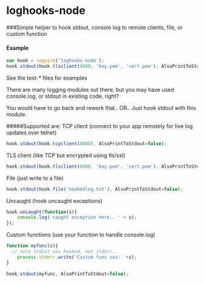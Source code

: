 loghooks-node
==================
###Simple helper to hook stdout, console log to remote clients, file, or custom function

#### Example

```javascript
var hook = require('loghooks-node');
hook.stdout(hook.tlsclient(8888, 'key.pem', 'cert.pem'), AlsoPrintToStdout=false);
```

See the test-* files for examples

There are many logging modules out there, but you may have used console.log, or stdout in
existing code, right?

You would have to go back and rework that..  OR..  Just hook stdout with this module.

#####Supported are:
 TCP client (connect to your app remotely for live log updates over telnet)  
```javascript
hook.stdout(hook.tcpclient(8888), AlsoPrintToStdout=false);
```
 TLS client (like TCP but encrypted using tls/ssl)  
```javascript
hook.stdout(hook.tlsclient(8888, 'key.pem', 'cert.pem'), AlsoPrintToStdout=false);
```
 File (just write to a file)  
```javascript
hook.stdout(hook.file('hookedlog.txt'), AlsoPrintToStdout=false);
```
 Uncaught (hook uncaught exceptions)  
```javascript
hook.uncaught(function(s){
  	console.log('caught exception here.. ' + s);
});
```
 Custom functions (use your function to handle console.log)
```javascript
function myfunc(s){
  // note stdout was hooked, not stderr..
	process.stderr.write('Custom func sez: '+s);
}

hook.stdout(myfunc, AlsoPrintToStdout=false);
```
